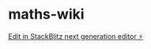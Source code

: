 # maths-wiki

[Edit in StackBlitz next generation editor ⚡️](https://stackblitz.com/~/github.com/paguielng/maths-wiki)